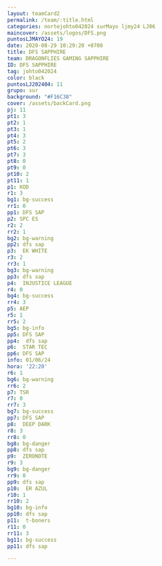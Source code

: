 ```yaml
---
layout: teamCard2
permalink: /team/:title.html
categories: nortejohto042024 surMayo ljmy24 LJ06
maincover: /assets/logos/DFS.png
puntosLJMAYO24: 19
date: 2020-08-29 10:29:20 +0700
title: DFS SAPPHIRE
team: DRAGONFLIES GAMING SAPPHIRE
ID: DFS SAPPHIRE
tag: johto042024
color: black
puntosLJ202404: 11
grupo: sur
background: "#F16C38"
cover: /assets/backCard.png
pj: 11
pt1: 3
pt2: 1
pt3: 1
pt4: 3
pt5: 2
pt6: 3
pt7: 3
pt8: 0
pt9: 0
pt10: 2
pt11: 1
p1: KOD
r1: 3
bg1: bg-success
rr1: 0
pp1: DFS SAP
p2: SPC ES
r2: 2
rr2: 1
bg2: bg-warning
pp2: dfs sap
p3:  EK WHITE
r3: 2
rr3: 1
bg3: bg-warning
pp3: dfs sap
p4:  INJUSTICE LEAGUE
r4: 0
bg4: bg-success
rr4: 3
p5: AEP
r5: 1
rr5: 2
bg5: bg-info
pp5: DFS SAP
pp4:  dfs sap
p6:  STAR TEC
pp6: DFS SAP
info: 01/06/24
hora: '22:20'
r6: 1
bg6: bg-warning
rr6: 2
p7: TSR
r7: 0
rr7: 3
bg7: bg-success
pp7: DFS SAP
p8:  DEEP DARK
r8: 3
rr8: 0
bg8: bg-danger
pp8: dfs sap
p9:  ZERONOTE
r9: 3
bg9: bg-danger
rr9: 0
pp9: dfs sap
p10:  ER AZUL
r10: 1
rr10: 2
bg10: bg-info
pp10: dfs sap
p11:  t-boners
r11: 0
rr11: 3
bg11: bg-success
pp11: dfs sap

---
```

